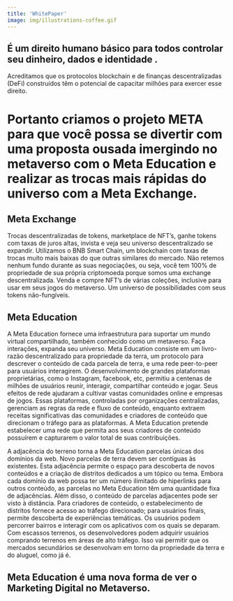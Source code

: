 ```yaml
---
title: 'WhitePaper'
image: img/illustrations-coffee.gif
---
```

## É um direito humano básico para todos controlar seu dinheiro, dados e identidade .


Acreditamos que os protocolos blockchain e de finanças descentralizadas (DeFi) construídos têm o potencial de capacitar milhões para exercer esse direito.

# Portanto criamos o projeto META para que você possa se divertir com uma proposta ousada imergindo no metaverso com o Meta Education e realizar as trocas mais rápidas do universo com a Meta Exchange.



## Meta Exchange
Trocas descentralizadas de tokens, marketplace de NFT’s, ganhe tokens com taxas de juros altas, invista e veja seu universo descentralizado se expandir.
Utilizamos o BNB Smart Chain, um blockchain com taxas de trocas muito mais baixas do que outras similares do mercado.
Não retemos nenhum fundo durante as suas negociações, ou seja, você tem 100% de propriedade de sua própria criptomoeda porque somos uma exchange descentralizada.
Venda e compre NFT’s de várias coleções, inclusive para usar em seus jogos do metaverso. Um universo de possibilidades com seus tokens não-fungíveis. 


## Meta Education

A Meta Education fornece uma infraestrutura para suportar um mundo virtual compartilhado, também conhecido como um metaverso.
Faça interações, expanda seu universo.
Meta Education consiste em um livro-razão descentralizado para propriedade da terra, um protocolo para descrever o conteúdo de cada parcela de terra, e uma rede peer-to-peer para usuários interagirem.
O desenvolvimento de grandes plataformas proprietárias, como o Instagram, facebook, etc, permitiu a centenas de milhões de usuários reunir, interagir, compartilhar conteúdo e jogar. Seus efeitos de rede ajudaram a cultivar vastas comunidades online e empresas de jogos.
Essas plataformas, controladas por organizações centralizadas, gerenciam as regras da rede e fluxo de conteúdo, enquanto extraem receitas significativas das comunidades e
criadores de conteúdo que direcionam o tráfego para as plataformas. 
A Meta Education pretende estabelecer uma rede que permita aos seus criadores de conteúdo possuírem e capturarem o valor total de suas contribuições.

A adjacência do terreno torna a Meta Education parcelas únicas dos domínios da web. Novo
parcelas de terra devem ser contíguas às existentes. Esta adjacência permite o espaço
para descoberta de novos conteúdos e a criação de distritos dedicados a um tópico ou
tema. Embora cada domínio da web possa ter um número ilimitado de hiperlinks para outros
conteúdo, as parcelas no Meta Education têm uma quantidade fixa de adjacências. Além disso, o conteúdo de parcelas adjacentes pode ser visto à distância. Para criadores de conteúdo, o estabelecimento de distritos fornece acesso ao tráfego direcionado; para usuários finais, permite descoberta de experiências temáticas. Os usuários podem percorrer bairros e interagir com os aplicativos com os quais se deparam.
Com escassos terrenos, os desenvolvedores podem adquirir usuários comprando terrenos em áreas de alto tráfego. Isso vai permitir que os mercados secundários se desenvolvam em torno da propriedade da terra e do aluguel, como já é.

## Meta Education é uma nova forma de ver o Marketing Digital no Metaverso.



